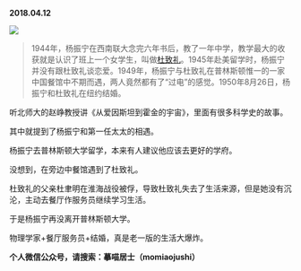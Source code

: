 
          
            
**2018.04.12**



![](//upload-images.jianshu.io/upload_images/51001-b92990d3db1cd68f.png)



>1944年，杨振宁在西南联大念完六年书后，教了一年中学，教学最大的收获就是认识了班上一个女学生，叫做[杜致礼](https://link.jianshu.com?t=https%3A%2F%2Fbaike.baidu.com%2Fitem%2F%25E6%259D%259C%25E8%2587%25B4%25E7%25A4%25BC)。1945年赴美留学时，杨振宁并没有跟杜致礼谈恋爱。1949年，杨振宁与杜致礼在普林斯顿惟一的一家中国餐馆中不期而遇，两人竟然都有了“过电”的感觉。1950年8月26日，杨振宁和杜致礼在纽约结婚。



听北师大的赵峥教授讲《从爱因斯坦到霍金的宇宙》，里面有很多科学史的故事。

其中就提到了杨振宁和第一任太太的相遇。

杨振宁去普林斯顿大学留学，本来有人建议他应该去更好的学府。

没想到，在旁边中餐馆遇到了杜致礼。

杜致礼的父亲杜聿明在淮海战役被俘，导致杜致礼失去了生活来源，但是她没有沉沦，主动去餐厅作服务员继续学习生活。

于是杨振宁再没离开普林斯顿大学。

物理学家+餐厅服务员+结婚，真是老一版的生活大爆炸。


**个人微信公众号，请搜索：摹喵居士（momiaojushi）**

          
        